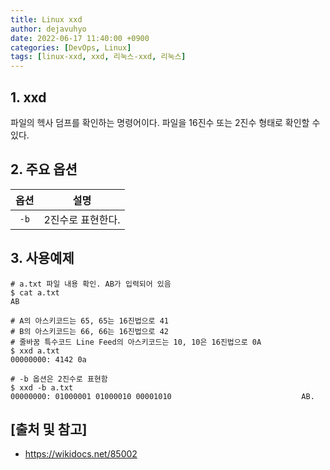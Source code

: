 ```yaml
---
title: Linux xxd
author: dejavuhyo
date: 2022-06-17 11:40:00 +0900
categories: [DevOps, Linux]
tags: [linux-xxd, xxd, 리눅스-xxd, 리눅스]
---
```


## 1. xxd
파일의 헥사 덤프를 확인하는 명령어이다. 파일을 16진수 또는 2진수 형태로 확인할 수 있다.

## 2. 주요 옵션

| 옵션 | 설명 |
|:-----:|:-----:|
| `-b` | 2진수로 표현한다. |

## 3. 사용예제

```shell
# a.txt 파일 내용 확인. AB가 입력되어 있음
$ cat a.txt
AB

# A의 아스키코드는 65, 65는 16진법으로 41
# B의 아스키코드는 66, 66는 16진법으로 42
# 줄바꿈 특수코드 Line Feed의 아스키코드는 10, 10은 16진법으로 0A
$ xxd a.txt
00000000: 4142 0a

# -b 옵션은 2진수로 표현함
$ xxd -b a.txt
00000000: 01000001 01000010 00001010                             AB.
```

## [출처 및 참고]
* <https://wikidocs.net/85002>

